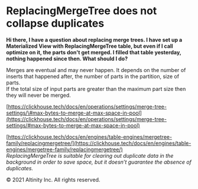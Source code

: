 # ReplacingMergeTree does not collapse duplicates

**Hi there, I have a question about replacing merge trees. I have set up a Materialized View with ReplacingMergeTree table, but even if I call optimize on it, the parts don't get merged. I filled that table yesterday, nothing happened since then. What should I do?**

Merges are eventual and may never happen. It depends on the number of inserts that happened after, the number of parts in the partition, size of parts.  
If the total size of input parts are greater than the maximum part size then they will never be merged.

[https://clickhouse.tech/docs/en/operations/settings/merge-tree-settings/\#max-bytes-to-merge-at-max-space-in-pool](https://clickhouse.tech/docs/en/operations/settings/merge-tree-settings/#max-bytes-to-merge-at-max-space-in-pool)

[https://clickhouse.tech/docs/en/engines/table-engines/mergetree-family/replacingmergetree/](https://clickhouse.tech/docs/en/engines/table-engines/mergetree-family/replacingmergetree/)  
_ReplacingMergeTree is suitable for clearing out duplicate data in the background in order to save space, but it doesn’t guarantee the absence of duplicates._

© 2021 Altinity Inc. All rights reserved.

